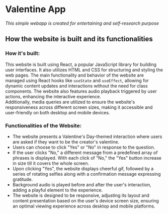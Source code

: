# Valentine App
*This simple webapp is created for entertaining and self-research purpose*

## How the website is built and its functionalities
### How it's built:
This website is built using React, a popular JavaScript library for building user interfaces. It also utilizes HTML and CSS for structuring and styling the web pages. The main functionality and behavior of the website are managed using React hooks like `useState` and `useEffect`, allowing for dynamic content updates and interactions without the need for class components. The website also features audio playback triggered by user actions, enhancing the interactive experience.  
Additionally, media queries are utilized to ensure the website's responsiveness across different screen sizes, making it accessible and user-friendly on both desktop and mobile devices.

### Functionalities of the Website:
- The website presents a Valentine's Day-themed interaction where users are asked if they want to be the creator's valentine.
- Users can choose to click "Yes" or "No" in response to the question.
- If the user clicks "No," a different message from a predefined array of phrases is displayed. With each click of "No," the "Yes" button increase in size till it covers the whole screen.
- Upon clicking "Yes", the website displays cheerful gif, followed by a series of rotating selfies along with a confirmation message expressing gratitude.
- Background audio is played before and after the user's interaction, adding a playful element to the experience.
- The website is designed to be responsive, adjusting its layout and content presentation based on the user's device screen size, ensuring an optimal viewing experience across desktop and mobile platforms.